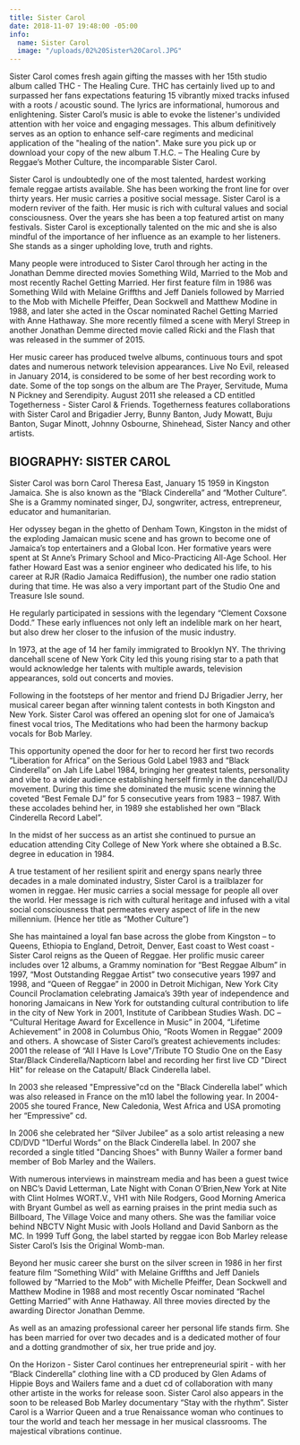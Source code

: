 ```yaml
---
title: Sister Carol
date: 2018-11-07 19:48:00 -05:00
info:
  name: Sister Carol
  image: "/uploads/02%20Sister%20Carol.JPG"
---
```


Sister Carol comes fresh again gifting the masses with her 15th studio album called THC - The Healing Cure. THC has certainly lived up to and surpassed her fans expectations featuring 15 vibrantly mixed tracks infused with a roots / acoustic sound. The lyrics are informational, humorous and enlightening. Sister Carol’s music is able to evoke the listener's undivided attention with her voice and engaging messages. This album definitively serves as an option to enhance self-care regiments and medicinal application of the "healing of the nation". Make sure you pick up or download your copy of the new album T.H.C. – The Healing Cure by Reggae’s Mother Culture, the incomparable Sister Carol.

Sister Carol is undoubtedly one of the most talented, hardest working female reggae artists available. She has been working the front line for over thirty years. Her music carries a positive social message. Sister Carol is a modern reviver of the faith. Her music is rich with cultural values and social consciousness. Over the years she has been a top featured artist on many festivals. Sister Carol is exceptionally talented on the mic and she is also mindful of the importance of her influence as an example to her listeners. She stands as a singer upholding love, truth and rights.

Many people were introduced to Sister Carol through her acting in the Jonathan Demme directed movies Something Wild, Married to the Mob and most recently Rachel Getting Married. Her first feature film in 1986 was Something Wild with Melaine Griffths and Jeff Daniels followed by Married to the Mob with Michelle Pfeiffer, Dean Sockwell and Matthew Modine in 1988, and later she acted in the Oscar nominated Rachel Getting Married with Anne Hathaway. She more recently filmed a scene with Meryl Streep in another Jonathan Demme directed movie called Ricki and the Flash that was released in the summer of 2015.

Her music career has produced twelve albums, continuous tours and spot dates and numerous network television appearances. Live No Evil, released in January 2014, is considered to be some of her best recording work to date. Some of the top songs on the album are The Prayer, Servitude, Muma N Pickney and Serendipity. August 2011 she released a CD entitled Togetherness - Sister Carol & Friends. Togetherness features collaborations with Sister Carol and Brigadier Jerry, Bunny Banton, Judy Mowatt, Buju Banton, Sugar Minott, Johnny Osbourne, Shinehead, Sister Nancy and other artists.

## BIOGRAPHY: SISTER CAROL

Sister Carol was born Carol Theresa East, January 15 1959 in Kingston Jamaica. She is also known as the “Black Cinderella” and “Mother Culture”. She is a Grammy nominated singer, DJ, songwriter, actress, entrepreneur, educator and humanitarian.

Her odyssey began in the ghetto of Denham Town, Kingston in the midst of the exploding Jamaican music scene and has grown to become one of Jamaica’s top entertainers and a Global Icon. Her formative years were spent at St Anne’s Primary School and Mico-Practicing All-Age School. Her father Howard East was a senior engineer who dedicated his life, to his career at RJR (Radio Jamaica Rediffusion), the number one radio station during that time. He was also a very important part of the Studio One and Treasure Isle sound.

He regularly participated in sessions with the legendary “Clement Coxsone Dodd.” These early influences not only left an indelible mark on her heart, but also drew her closer to the infusion of the music industry.

In 1973, at the age of 14 her family immigrated to Brooklyn NY. The thriving dancehall scene of New York City led this young rising star to a path that would acknowledge her talents with multiple awards, television appearances, sold out concerts and movies.

Following in the footsteps of her mentor and friend DJ Brigadier Jerry, her musical career began after winning talent contests in both Kingston and New York. Sister Carol was offered an opening slot for one of Jamaica’s finest vocal trios, The Meditations who had been the harmony backup vocals for Bob Marley.

This opportunity opened the door for her to record her first two records “Liberation for Africa” on the Serious Gold Label 1983 and “Black Cinderella” on Jah Life Label 1984, bringing her greatest talents, personality and vibe to a wider audience establishing herself firmly in the dancehall/DJ movement. During this time she dominated the music scene winning the coveted “Best Female DJ” for 5 consecutive years from 1983 – 1987. With these accolades behind her, in 1989 she established her own “Black Cinderella Record Label”.

In the midst of her success as an artist she continued to pursue an education attending City College of New York where she obtained a B.Sc. degree in education in 1984.

A true testament of her resilient spirit and energy spans nearly three decades in a male dominated industry, Sister Carol is a trailblazer for women in reggae. Her music carries a social message for people all over the world. Her message is rich with cultural heritage and infused with a vital social consciousness that permeates every aspect of life in the new millennium. (Hence her title as “Mother Culture”)

She has maintained a loyal fan base across the globe from Kingston – to Queens, Ethiopia to England, Detroit, Denver, East coast to West coast - Sister Carol reigns as the Queen of Reggae. Her prolific music career includes over 12 albums, a Grammy nomination for “Best Reggae Album” in 1997, “Most Outstanding Reggae Artist” two consecutive years 1997 and 1998, and “Queen of Reggae” in 2000 in Detroit Michigan, New York City Council Proclamation celebrating Jamaica’s 39th year of independence and honoring Jamaicans in New York for outstanding cultural contribution to life in the city of New York in 2001, Institute of Caribbean Studies Wash. DC – “Cultural Heritage Award for Excellence in Music” in 2004, “Lifetime Achievement” in 2008 in Columbus Ohio, “Roots Women in Reggae” 2009 and others. A showcase of Sister Carol’s greatest achievements includes: 2001 the release of “All I Have Is Love"/Tribute TO Studio One on the Easy Star/Black Cinderella/Napticorn label and recording her first live CD "Direct Hit" for release on the Catapult/ Black Cinderella label.

In 2003 she released "Empressive"cd on the "Black Cinderella label” which was also released in France on the m10 label the following year. In 2004- 2005 she toured France, New Caledonia, West Africa and USA promoting her “Empressive” cd.

In 2006 she celebrated her “Silver Jubilee” as a solo artist releasing a new CD/DVD "1Derful Words” on the Black Cinderella label. In 2007 she recorded a single titled "Dancing Shoes" with Bunny Wailer a former band member of Bob Marley and the Wailers.

With numerous interviews in mainstream media and has been a guest twice on NBC’s David Letterman, Late Night with Conan O’Brien,New York at Nite with Clint Holmes WORT.V., VH1 with Nile Rodgers, Good Morning America with Bryant Gumbel as well as earning praises in the print media such as Billboard, The Village Voice and many others. She was the familiar voice behind NBCTV Night Music with Jools Holland and David Sanborn as the MC. In 1999 Tuff Gong, the label started by reggae icon Bob Marley release Sister Carol’s Isis the Original Womb-man.

Beyond her music career she burst on the silver screen in 1986 in her first feature film “Something Wild” with Melaine Griffths and Jeff Daniels followed by “Married to the Mob” with Michelle Pfeiffer, Dean Sockwell and Matthew Modine in 1988 and most recently Oscar nominated “Rachel Getting Married” with Anne Hathaway. All three movies directed by the awarding Director Jonathan Demme.

As well as an amazing professional career her personal life stands firm. She has been married for over two decades and is a dedicated mother of four and a dotting grandmother of six, her true pride and joy.

On the Horizon - Sister Carol continues her entrepreneurial spirit - with her “Black Cinderella” clothing line with a CD produced by Glen Adams of Hippie Boys and Wailers fame and a duet cd of collaboration with many other artiste in the works for release soon. Sister Carol also appears in the soon to be released Bob Marley documentary “Stay with the rhythm”. Sister Carol is a Warrior Queen and a true Renaissance woman who continues to tour the world and teach her message in her musical classrooms. The majestical vibrations continue. 